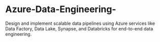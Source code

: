 # Azure-Data-Engineering-
Design and implement scalable data pipelines using Azure services like Data Factory, Data Lake, Synapse, and Databricks for end-to-end data engineering.
